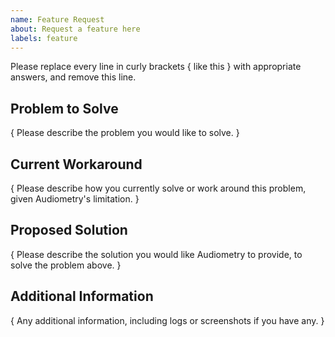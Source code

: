 ```yaml
---
name: Feature Request
about: Request a feature here
labels: feature
---
```


Please replace every line in curly brackets { like this } with appropriate answers, and remove this line.

## Problem to Solve

{ Please describe the problem you would like to solve. }

## Current Workaround

{ Please describe how you currently solve or work around this problem, given Audiometry's limitation. }

## Proposed Solution

{ Please describe the solution you would like Audiometry to provide, to solve the problem above. }

## Additional Information

{ Any additional information, including logs or screenshots if you have any. }

